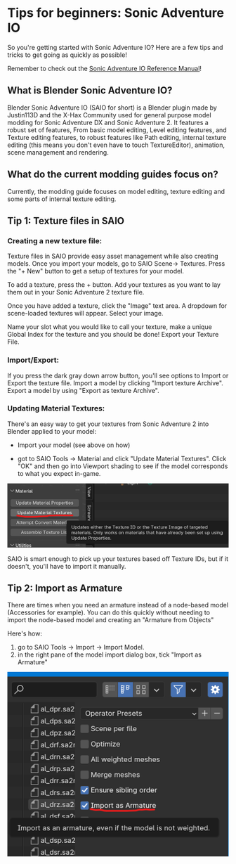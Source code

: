 # Tips for beginners: Sonic Adventure IO

So you're getting started with Sonic Adventure IO? Here are a few tips and tricks to get going as quickly as possible!

Remember to check out the [Sonic Adventure IO Reference Manual](https://x-hax.github.io/SonicAdventureBlenderIO/)!

## What is Blender Sonic Adventure IO?

Blender Sonic Adventure IO (SAIO for short) is a Blender plugin made by Justin113D and the X-Hax Community used for general purpose model modding for Sonic Adventure DX and Sonic Adventure 2. It features a robust set of features, From basic model editing, Level editing features, and Texture editing features, to robust features like Path editing, internal texture editing (this means you don't even have to touch TextureEditor), animation, scene management and rendering.

## What do the current modding guides focus on?

Currently, the modding guide focuses on model editing, texture editing and some parts of internal texture editing.

## Tip 1: Texture files in SAIO

### Creating a new texture file:

Texture files in SAIO provide easy asset management while also creating models. Once you import your models, go to SAIO Scene-> Textures. Press the "+ New" button to get a setup of textures for your model.

To add a texture, press the + button. Add your textures as you want to lay them out in your Sonic Adventure 2 texture file.

Once you have added a texture, click the "Image" text area. A dropdown for scene-loaded textures will appear. Select your image.

Name your slot what you would like to call your texture, make a unique Global Index for the texture and you should be done! Export your Texture File.

### Import/Export:

If you press the dark gray down arrow button, you'll see options to Import or Export the texture file. Import a model by clicking "Import texture Archive". Export a model by using "Export as texture Archive".

### Updating Material Textures:

There's an easy way to get your textures from Sonic Adventure 2 into Blender applied to your model:

* Import your model (see above on how)

* got to SAIO Tools -> Material and click "Update Material Textures". Click "OK" and then go into Viewport shading to see if the model corresponds to what you expect in-game.

![Update Material Textures](imgs/SAIO-UpdateMaterialTextures.png)

SAIO is smart enough to pick up your textures based off Texture IDs, but if it doesn't, you'll have to import it manually.

## Tip 2: Import as Armature

There are times when you need an armature instead of a node-based model (Accessories for example). You can do this quickly without needing to import the node-based model and creating an "Armature from Objects"

Here's how:

1) go to SAIO Tools -> Import -> Import Model.
2) in the right pane of the model import dialog box, tick "Import as Armature"

![Import as Armature](imgs/SAIO-ImportOptions.png)